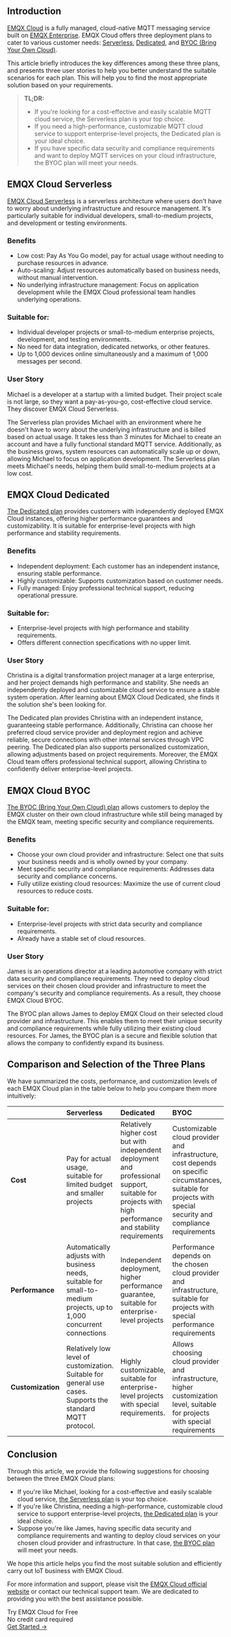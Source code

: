 ## Introduction

[EMQX Cloud](https://www.emqx.com/en/cloud) is a fully managed, cloud-native MQTT messaging service built on [EMQX Enterprise](https://www.emqx.com/en/products/emqx). EMQX Cloud offers three deployment plans to cater to various customer needs: [Serverless](https://www.emqx.com/en/cloud/serverless-mqtt), [Dedicated](https://www.emqx.com/en/cloud/dedicated), and [BYOC (Bring Your Own Cloud)](https://www.emqx.com/en/cloud/byoc).

This article briefly introduces the key differences among these three plans, and presents three user stories to help you better understand the suitable scenarios for each plan. This will help you to find the most appropriate solution based on your requirements.

>**TL;DR:**
>
>- If you're looking for a cost-effective and easily scalable MQTT cloud service, the Serverless plan is your top choice.
>- If you need a high-performance, customizable MQTT cloud service to support enterprise-level projects, the Dedicated plan is your ideal choice.
>- If you have specific data security and compliance requirements and want to deploy MQTT services on your cloud infrastructure, the BYOC plan will meet your needs.

## EMQX Cloud Serverless

[EMQX Cloud Serverless](https://www.emqx.com/en/cloud/serverless-mqtt) is a serverless architecture where users don't have to worry about underlying infrastructure and resource management. It's particularly suitable for individual developers, small-to-medium projects, and development or testing environments.

### Benefits

- Low cost: Pay As You Go model, pay for actual usage without needing to purchase resources in advance.
- Auto-scaling: Adjust resources automatically based on business needs, without manual intervention.
- No underlying infrastructure management: Focus on application development while the EMQX Cloud professional team handles underlying operations.

### Suitable for:

- Individual developer projects or small-to-medium enterprise projects, development, and testing environments.
- No need for data integration, dedicated networks, or other features.
- Up to 1,000 devices online simultaneously and a maximum of 1,000 messages per second.

### User Story

Michael is a developer at a startup with a limited budget. Their project scale is not large, so they want a pay-as-you-go, cost-effective cloud service. They discover EMQX Cloud Serverless.

The Serverless plan provides Michael with an environment where he doesn't have to worry about the underlying infrastructure and is billed based on actual usage. It takes less than 3 minutes for Michael to create an account and have a fully functional standard MQTT service. Additionally, as the business grows, system resources can automatically scale up or down, allowing Michael to focus on application development. The Serverless plan meets Michael's needs, helping them build small-to-medium projects at a low cost.

## EMQX Cloud Dedicated

[The Dedicated plan](https://www.emqx.com/en/cloud/dedicated) provides customers with independently deployed EMQX Cloud instances, offering higher performance guarantees and customizability. It is suitable for enterprise-level projects with high performance and stability requirements.

### Benefits

- Independent deployment: Each customer has an independent instance, ensuring stable performance.
- Highly customizable: Supports customization based on customer needs.
- Fully managed: Enjoy professional technical support, reducing operational pressure.

### Suitable for:

- Enterprise-level projects with high performance and stability requirements.
- Offers different connection specifications with no upper limit.

### User Story

Christina is a digital transformation project manager at a large enterprise, and her project demands high performance and stability. She needs an independently deployed and customizable cloud service to ensure a stable system operation. After learning about EMQX Cloud Dedicated, she finds it the solution she's been looking for.

The Dedicated plan provides Christina with an independent instance, guaranteeing stable performance. Additionally, Christina can choose her preferred cloud service provider and deployment region and achieve reliable, secure connections with other internal services through VPC peering. The Dedicated plan also supports personalized customization, allowing adjustments based on project requirements. Moreover, the EMQX Cloud team offers professional technical support, allowing Christina to confidently deliver enterprise-level projects.

## EMQX Cloud BYOC

[The BYOC (Bring Your Own Cloud) plan](https://www.emqx.com/en/cloud/byoc) allows customers to deploy the EMQX cluster on their own cloud infrastructure while still being managed by the EMQX team, meeting specific security and compliance requirements.

### Benefits

- Choose your own cloud provider and infrastructure: Select one that suits your business needs and is wholly owned by your company.
- Meet specific security and compliance requirements: Addresses data security and compliance concerns.
- Fully utilize existing cloud resources: Maximize the use of current cloud resources to reduce costs.

### Suitable for:

- Enterprise-level projects with strict data security and compliance requirements.
- Already have a stable set of cloud resources.

### User Story

James is an operations director at a leading automotive company with strict data security and compliance requirements. They need to deploy cloud services on their chosen cloud provider and infrastructure to meet the company's security and compliance requirements. As a result, they choose EMQX Cloud BYOC.

The BYOC plan allows James to deploy EMQX Cloud on their selected cloud provider and infrastructure. This enables them to meet their unique security and compliance requirements while fully utilizing their existing cloud resources. For James, the BYOC plan is a secure and flexible solution that allows the company to confidently expand its business.

## Comparison and Selection of the Three Plans

We have summarized the costs, performance, and customization levels of each EMQX Cloud plan in the table below to help you compare them more intuitively:

|                   | **Serverless**                                               | **Dedicated**                                                | **BYOC**                                                     |
| :---------------- | :----------------------------------------------------------- | :----------------------------------------------------------- | :----------------------------------------------------------- |
| **Cost**          | Pay for actual usage, suitable for limited budget and smaller projects | Relatively higher cost but with independent deployment and professional support, suitable for projects with high performance and stability requirements | Customizable cloud provider and infrastructure, cost depends on specific circumstances, suitable for projects with special security and compliance requirements |
| **Performance**   | Automatically adjusts with business needs, suitable for small-to-medium projects, up to 1,000 concurrent connections | Independent deployment, higher performance guarantee, suitable for enterprise-level projects | Performance depends on the chosen cloud provider and infrastructure, suitable for projects with special performance requirements |
| **Customization** | Relatively low level of customization. Suitable for general use cases. Supports the standard MQTT protocol. | Highly customizable, suitable for enterprise-level projects with special requirements. | Allows choosing cloud provider and infrastructure, higher customization level, suitable for projects with special requirements |

## Conclusion

Through this article, we provide the following suggestions for choosing between the three EMQX Cloud plans:

- If you're like Michael, looking for a cost-effective and easily scalable cloud service, [the Serverless plan](https://www.emqx.com/en/cloud/serverless-mqtt) is your top choice.
- If you're like Christina, needing a high-performance, customizable cloud service to support enterprise-level projects, [the Dedicated plan](https://www.emqx.com/en/cloud/dedicated) is your ideal choice.
- Suppose you're like James, having specific data security and compliance requirements and wanting to deploy cloud services on your chosen cloud provider and infrastructure. In that case, [the BYOC plan](https://www.emqx.com/en/cloud/byoc) will meet your needs.

We hope this article helps you find the most suitable solution and efficiently carry out IoT business with EMQX Cloud.

For more information and support, please visit the [EMQX Cloud official website](https://www.emqx.com/en/cloud) or contact our technical support team. We are dedicated to providing you with the best assistance possible.



<section class="promotion">
    <div>
        Try EMQX Cloud for Free
        <div class="is-size-14 is-text-normal has-text-weight-normal">No credit card required</div>
    </div>
    <a href="https://accounts.emqx.com/signup?continue=https://cloud-intl.emqx.com/console/deployments/0?oper=new" class="button is-gradient px-5">Get Started →</a>
</section>
